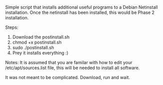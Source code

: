 Simple script that installs additional useful programs to a Debian Netinstall installation.
Once the netinstall has been installed, this would be Phase 2 installation.

Steps:
1. Download the postinstall.sh
2. chmod +x postinstall.sh
3. sudo ./postinstall.sh
4. Prey it installs everything :)

Notes:
It is assumed that you are familar with how to edit your /etc/apt/sources.list file, this will be needed to install all software.

It was not meant to be complicated. Download, run and wait.
